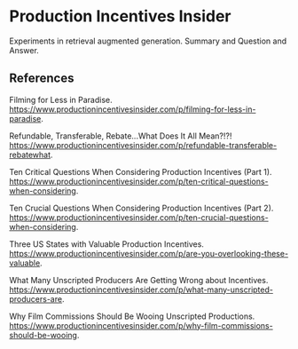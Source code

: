 # Production Incentives Insider

Experiments in retrieval augmented generation.  Summary and Question and Answer.

## References

Filming for Less in Paradise. 
https://www.productionincentivesinsider.com/p/filming-for-less-in-paradise.

Refundable, Transferable, Rebate...What Does It All Mean?!?! 
https://www.productionincentivesinsider.com/p/refundable-transferable-rebatewhat.

Ten Critical Questions When Considering Production Incentives (Part 1).
https://www.productionincentivesinsider.com/p/ten-critical-questions-when-considering.

Ten Crucial Questions When Considering Production Incentives (Part 2). 
https://www.productionincentivesinsider.com/p/ten-crucial-questions-when-considering.

Three US States with Valuable Production Incentives. 
https://www.productionincentivesinsider.com/p/are-you-overlooking-these-valuable.

What Many Unscripted Producers Are Getting Wrong about Incentives.
https://www.productionincentivesinsider.com/p/what-many-unscripted-producers-are.

Why Film Commissions Should Be Wooing Unscripted Productions.
https://www.productionincentivesinsider.com/p/why-film-commissions-should-be-wooing.

